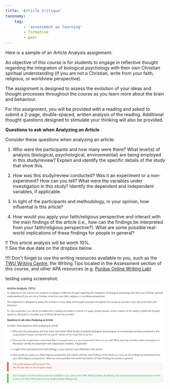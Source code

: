 ```yaml
---
title: 'Article Critique'
taxonomy:
    tag:
        - 'assessment as learning'
        - formative
        - peer
---
```


Here is a sample of an Article Analysis assignment:

An objective of this course is for students to engage in reflective thought
regarding the integration of biological psychology with their own Christian
spiritual understanding (if you are not a Christian, write from your faith,
religious, or worldview perspective).

The assignment is designed to assess the evolution of your ideas and thought
processes throughout the course as you learn more about the brain and behaviour.

For this assignment, you will be provided with a reading and asked to submit a
2-page, double-spaced, written analysis of the reading. Additional thought
questions designed to stimulate your thinking will also be provided.

**Questions to ask when Analyzing an Article**

Consider these questions when analyzing an article:   

1. Who were the participants and how many were there? What level(s) of analysis
(biological, psychological, environmental) are being employed in this
study/review? Explain and identify the specific details of the study that show
this. 

2. How was this study/review conducted? Was it an experiment or a
non-experiment? How can you tell? What were the variables under investigation in
this study? Identify the dependent and independent variables, if
applicable.

3. In light of the participants and methodology, in your opinion, how
influential is this article? 

4. How would you apply your faith/religious perspective and interact with the
main findings of the article (i.e., how can the findings be interpreted from
your faith/religious perspective?). What are some possible real-world
implications of these findings for people in general?

!! This article analysis will be worth 10%.  
!! See the due date on the dropbox below.

!!!! Don't forget to use the writing resources available to you, such as the [TWU Writing Centre](https://www.twu.ca/learning-commons/writing-centre), the Writing Tips located in the Assessment section of this course, and other APA resources (e.g. [Purdue Online Writing Lab](https://owl.purdue.edu/owl/research_and_citation/apa_style/apa_formatting_and_style_guide/general_format.html))


testing using screenshot:

![](PSYC-354-article-analysis.png)
